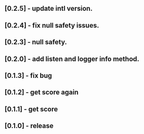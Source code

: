 ## [0.2.5] - update intl version.

## [0.2.4] - fix null safety issues.

## [0.2.3] - null safety.

## [0.2.0] - add listen and logger info method.

## [0.1.3] - fix bug

## [0.1.2] - get score again

## [0.1.1] - get score

## [0.1.0] - release

